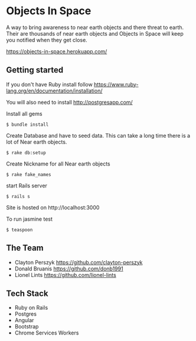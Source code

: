 # Objects In Space

A way to bring awareness to near earth objects and there threat to earth. Their are thousands of near earth objects and Objects in Space will keep you notified when they get close.

https://objects-in-space.herokuapp.com/

## Getting started

If you don't have Ruby install follow https://www.ruby-lang.org/en/documentation/installation/

You will also need to install http://postgresapp.com/

Install all gems

    $ bundle install
    
Create Database and have to seed data. This can take a long time there is a lot of Near earth objects.

    $ rake db:setup
    
Create Nickname for all Near earth objects

    $ rake fake_names

start Rails server

    $ rails s

Site is hosted on http://localhost:3000

To run jasmine test 

    $ teaspoon

## The Team
- Clayton Perszyk https://github.com/clayton-perszyk
- Donald Bruanis https://github.com/donb1991
- Lionel Lints https://github.com/lionel-lints

## Tech Stack

- Ruby on Rails
- Postgres
- Angular
- Bootstrap
- Chrome Services Workers
